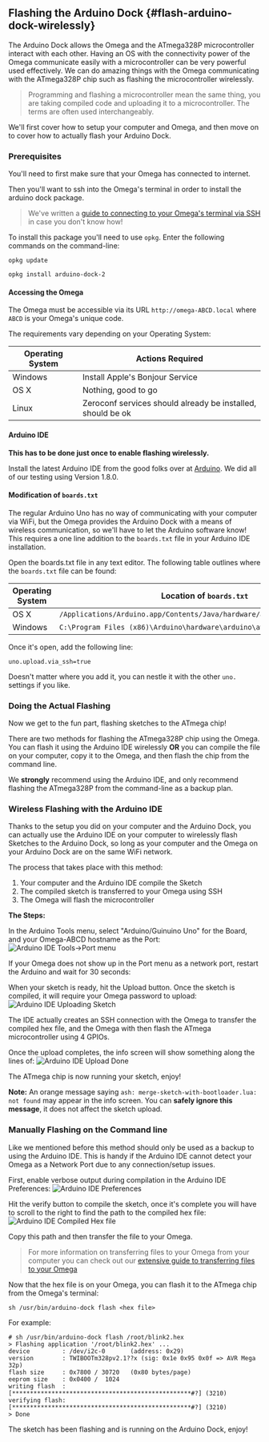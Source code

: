 ## Flashing the Arduino Dock {#flash-arduino-dock-wirelessly}

The Arduino Dock allows the Omega and the ATmega328P microcontroller interact with each other. Having an OS with the connectivity power of the Omega communicate easily with a microcontroller can be very powerful used effectively. We can do amazing things with the Omega communicating with the ATmega328P chip such as flashing the microcontroller wirelessly.

> Programming and flashing a microcontroller mean the same thing, you are taking compiled code and uploading it to a microcontroller. The terms are often used interchangeably.

We'll first cover how to setup your computer and Omega, and then move on to cover how to actually flash your Arduino Dock.

### Prerequisites

You'll need to first make sure that your Omega has connected to internet.

Then you'll want to ssh into the Omega's terminal in order to install the arduino dock package.


> We've written a [guide to connecting to your Omega's terminal via SSH](#connecting-to-the-omega-terminal-ssh) in case you don't know how!

To install this package you'll need to use `opkg`. Enter the following commands on the command-line:

```
opkg update
```
```
opkg install arduino-dock-2
```

#### Accessing the Omega
<!-- // 1) your computer must be able to connect to the Omega by it's `Omega-ABCD` name
// can recycle content from: https://wiki.onion.io/Tutorials/Arduino-Dock/Initial-Setup#computer-setup_accessing-the-omega-s-url

// highlight that on windows you need the bonjour printer services -->

<!-- Computer Config -->
<!-- ```{r child = '../../Get-Started/First-Time-Components/First-Time-Component-01-computer-config.md'}
``` -->


The Omega must be accessible via its URL `http://omega-ABCD.local` where `ABCD` is your Omega's unique code.

The requirements vary depending on your Operating System:

| Operating System | Actions Required                                            |
|------------------|-------------------------------------------------------------|
| Windows          | Install Apple's Bonjour Service                             |
| OS X             | Nothing, good to go                                         |
| Linux            | Zeroconf services should already be installed, should be ok |


#### Arduino IDE

**This has to be done just once to enable flashing wirelessly.**

Install the latest Arduino IDE from the good folks over at [Arduino](//www.arduino.cc/en/Main/Software). We did all of our testing using Version 1.8.0.

#### Modification of `boards.txt`

<!-- // need to modify arduino's boards.txt file to allow ssh sketch uploads
// recycle content from https://wiki.onion.io/Tutorials/Arduino-Dock/Initial-Setup#computer-setup_arduino-ide_modification-of-boards-txt

// TODO: LAZAR to update this messy solution -->

The regular Arduino Uno has no way of communicating with your computer via WiFi, but the Omega provides the Arduino Dock with a means of wireless communication, so we'll have to let the Arduino software know!
This requires a one line addition to the `boards.txt` file in your Arduino IDE installation.

Open the boards.txt file in any text editor. The following table outlines where the `boards.txt` file can be found:

| Operating System | Location of `boards.txt`                                                  |
|------------------|---------------------------------------------------------------------------|
| OS X             | `/Applications/Arduino.app/Contents/Java/hardware/arduino/avr/boards.txt` |
| Windows          | `C:\Program Files (x86)\Arduino\hardware\arduino\avr\boards.txt`          |

Once it's open, add the following line:
```
uno.upload.via_ssh=true
```
Doesn't matter where you add it, you can nestle it with the other `uno.` settings if you like.





### Doing the Actual Flashing


Now we get to the fun part, flashing sketches to the ATmega chip!

There are two methods for flashing the ATmega328P chip using the Omega. You can flash it using the Arduino IDE wirelessly **OR** you can compile the file on your computer, copy it to the Omega, and then flash the chip from the command line.

We **strongly** recommend using the Arduino IDE, and only recommend flashing the ATmega328P from the command-line as a backup plan.

### Wireless Flashing with the Arduino IDE

Thanks to the setup you did on your computer and the Arduino Dock, you can actually use the Arduino IDE on your computer to wirelessly flash Sketches to the Arduino Dock, so long as your computer and the Omega on your Arduino Dock are on the same WiFi network.

The process that takes place with this method:

1. Your computer and the Arduino IDE compile the Sketch
1. The compiled sketch is transferred to your Omega using SSH
1. The Omega will flash the microcontroller

**The Steps:**

In the Arduino Tools menu, select "Arduino/Guinuino Uno" for the Board, and your Omega-ABCD hostname as the Port:
![Arduino IDE Tools->Port menu](//i.imgur.com/1xAEBmT.png)

If your Omega does not show up in the Port menu as a network port, restart the Arduino and wait for 30 seconds:

When your sketch is ready, hit the Upload button. Once the sketch is compiled, it will require your Omega password to upload:
![Arduino IDE Uploading Sketch](//i.imgur.com/UDXIDVL.png)

The IDE actually creates an SSH connection with the Omega to transfer the compiled hex file, and the Omega with then flash the ATmega microcontroller using 4 GPIOs.

Once the upload completes, the info screen will show something along the lines of:
![Arduino IDE Upload Done](//i.imgur.com/oPOB4Vl.png)

The ATmega chip is now running your sketch, enjoy!


**Note:** An orange message saying `ash: merge-sketch-with-bootloader.lua: not found` may appear in the info screen. You can **safely ignore this message**, it does not affect the sketch upload.




<!-- // can borrow heavily from https://wiki.onion.io/Tutorials/Arduino-Dock/Using-the-Arduino-Dock#using-the-arduino-dock_flashing-sketches
// just get rid of the stuff about the onion library and onion object, the new arduino dock doesn't need that!
// take new screenshots please -->

<!-- TODO: Replace screenshots with newer screenshots -->

### Manually Flashing on the Command line
<!--
// mention that this should be the back-up way in case the above method doesn't work
// can borrow heavily from  https://wiki.onion.io/Tutorials/Arduino-Dock/Using-the-Arduino-Dock#using-the-arduino-dock_flashing-sketches_using-the-omega
// for the part where we copy over the file, link to the transferring files article -->

Like we mentioned before this method should only be used as a backup to using the Arduino IDE. This is handy if the Arduino IDE cannot detect your Omega as a Network Port due to any connection/setup issues.

First, enable verbose output during compilation in the Arduino IDE Preferences:
![Arduino IDE Preferences](//i.imgur.com/A6uXT6Y.png)

Hit the verify button to compile the sketch, once it's complete you will have to scroll to the right to find the path to the compiled hex file:
![Arduino IDE Compiled Hex file](//i.imgur.com/QEiDwu8.png)

Copy this path and then transfer the file to your Omega.

> For more information on transferring files to your Omega from your computer you can check out our [extensive guide to transferring files to your Omega](#transferring-files)

Now that the hex file is on your Omega, you can flash it to the ATmega chip from the Omega's terminal:

```
sh /usr/bin/arduino-dock flash <hex file>
```

For example:

```
# sh /usr/bin/arduino-dock flash /root/blink2.hex
> Flashing application '/root/blink2.hex' ...
device         : /dev/i2c-0       (address: 0x29)
version        : TWIBOOTm328pv2.1??x (sig: 0x1e 0x95 0x0f => AVR Mega 32p)
flash size     : 0x7800 / 30720   (0x80 bytes/page)
eeprom size    : 0x0400 /  1024
writing flash  : [**************************************************#?] (3210)
verifying flash: [**************************************************#?] (3210)
> Done
```

The sketch has been flashing and is running on the Arduino Dock, enjoy!

<!-- TODO: Replace screenshots with newer screenshots -->
